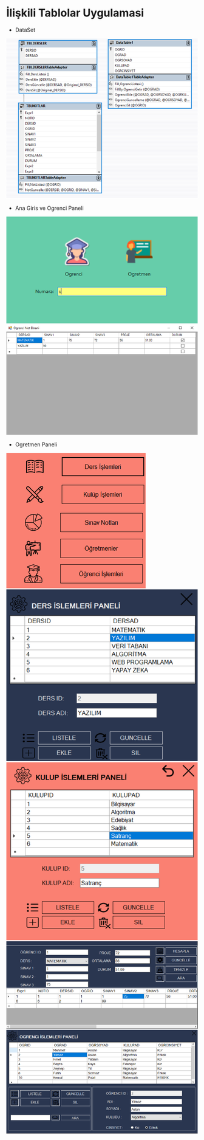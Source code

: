 # İlişkili Tablolar Uygulamasi

- DataSet
 <img src="./images/DataSetCrud1.PNG" alt="" />

- Ana Giris ve Ogrenci Paneli
 <img src="./images/girisPaneli1.PNG" alt="" />
 <img src="./images/ogrenciEkrani2.PNG" alt="" />

- Ogretmen Paneli
 <img src="./images/ogretmenPaneli1.PNG" alt="" />
 <img src="./images/ogretmenPaneli2.PNG" alt="" />
 <img src="./images/ogretmenPaneli3.PNG" alt="" />
 <img src="./images/ogretmenPaneli4.PNG" alt="" />
 <img src="./images/ogretmenPaneli5.PNG" alt="" />
 
 


